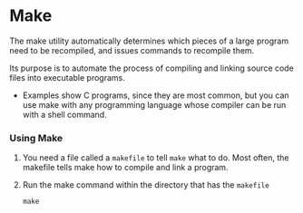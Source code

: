# Make
<!-- TODO -->
The make utility automatically determines which pieces of a large program need to be recompiled, and issues commands to recompile them.

Its purpose is to automate the process of compiling and linking source code files into executable programs.

-   Examples show C programs, since they are most common, but you can use make with any programming language whose compiler can be run with a shell command.

### Using Make

1. You need a file called a `makefile` to tell `make` what to do. Most often, the makefile tells make how to compile and link a program.

2. Run the make command within the directory that has the `makefile`
    ```shell
    make
    ```

